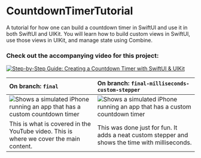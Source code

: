 # CountdownTimerTutorial
A tutorial for how one can build a countdown timer in SwiftUI and use it in both SwiftUI and UIKit. You will learn how to build custom views in SwiftUI, use those views in UIKit, and manage state using Combine.

### Check out the accompanying video for this project:

[![Step-by-Step Guide: Creating a Countdown Timer with SwiftUI & UIKit](https://img.youtube.com/vi/5sLVwHoLfXA/0.jpg)](https://youtu.be/5sLVwHoLfXA "Step-by-Step Guide: Creating a Countdown Timer with SwiftUI & UIKit")

| On branch: `final` | On branch: `final-milliseconds-custom-stepper` |
| :- | :- |
| <picture><source media="(prefers-color-scheme: dark)" srcset="/TimerCountdown-Dark.gif"><source media="(prefers-color-scheme: light)" srcset="/TimerCountdown-Light.gif"><img alt="Shows a simulated iPhone running an app that has a custom countdown timer" src="/TimerCountdown-Light.gif"> | <picture><source media="(prefers-color-scheme: dark)" srcset="/Milliseconds+CustomStepper.gif"><source media="(prefers-color-scheme: light)" srcset="/Milliseconds+CustomStepper.gif"><img alt="Shows a simulated iPhone running an app that has a custom countdown timer" src="/Milliseconds+CustomStepper.gif"></picture> |
| This is what is covered in the YouTube video. This is where we cover the main content. | This was done just for fun. It adds a neat custom stepper and shows the time with milliseconds. |
